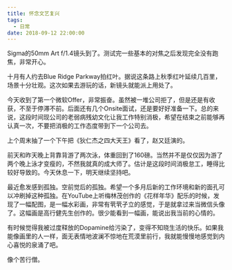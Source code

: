 ```yaml
---
title: 怀念文艺复兴
tags:
  - 日常
date: 2018-09-12 22:00:00
---
```

Sigma的50mm Art f/1.4镜头到了。测试完一些基本的对焦之后发现完全没有跑焦，非常开心。

<!-- more -->
十月有人约去Blue Ridge Parkway拍红叶。据说这条路上秋季红叶延续几百里，场景十分壮观。这次如果去游玩的话，新镜头就能派上用处了。

今天收到了第一个微软Offer，非常振奋。虽然被一堆公司拒了，但是还是有收获，不至于停滞不前。后面还有几个Onsite面试，还是要好好准备一下。总的来说，这段时间现公司的老弱病残幼文化让我工作特别消极，希望在结束之前能够再认真一次，不要把消极的工作态度带到下一个公司去。

上个周末抽了一个下午把《狄仁杰之四大天王》看了，赵又廷演的。

前天和昨天晚上背靠背游了两次泳，体重回到了160磅。当然并不是仅仅因为游了两个晚上泳才变瘦的，不然我就真的成大师了。估计是这段时间消极怠工，睡得比较好导致的。今天休息一下，明天继续坚持吧。

最近愈发感到孤独。空前觉后的孤独。希望一个多月后新的工作环境和新的面孔可以冲刷掉这种孤独。在YouTube上听梅林茂创作的《花样年华》配乐的时候，发现了一幅配图，是一幅水彩画，非常有茕茕孑立的感觉，于是就拿过来当微信头像了。这幅画是高行健先生创作的。很少能看到一幅画，能说出我当前的心情的。

有时候觉得我被过度释放的Dopamine给污染了，变得不知晓生活的快乐。如果我能像画里的人一样，面无表情地波澜不惊地在荒漠里前行，我就能慢慢地感觉到内心喜悦的泉涌了吧。

像个苦行僧。
